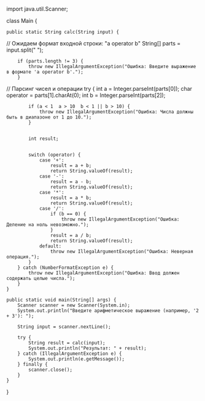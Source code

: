 import java.util.Scanner;

class Main {

    public static String calc(String input) {
// Ожидаем формат входной строки: "a operator b"
        String[] parts = input.split(" ");


        if (parts.length != 3) {
            throw new IllegalArgumentException("Ошибка: Введите выражение в формате 'a operator b'.");
        }

// Парсинг чисел и операции
        try {
            int a = Integer.parseInt(parts[0]);
            char operator = parts[1].charAt(0);
            int b = Integer.parseInt(parts[2]);


            if (a < 1  a > 10  b < 1 || b > 10) {
                throw new IllegalArgumentException("Ошибка: Числа должны быть в диапазоне от 1 до 10.");
            }


            int result;


            switch (operator) {
                case '+':
                    result = a + b;
                    return String.valueOf(result);
                case '-':
                    result = a - b;
                    return String.valueOf(result);
                case '*':
                    result = a * b;
                    return String.valueOf(result);
                case '/':
                    if (b == 0) {
                        throw new IllegalArgumentException("Ошибка: Деление на ноль невозможно.");
                    }
                    result = a / b; 
                    return String.valueOf(result);
                default:
                    throw new IllegalArgumentException("Ошибка: Неверная операция.");
            }
        } catch (NumberFormatException e) {
            throw new IllegalArgumentException("Ошибка: Ввод должен содержать целые числа.");
        }
    }

    public static void main(String[] args) {
        Scanner scanner = new Scanner(System.in);
        System.out.println("Введите арифметическое выражение (например, '2 + 3'): ");

        String input = scanner.nextLine();

        try {
            String result = calc(input);
            System.out.println("Результат: " + result);
        } catch (IllegalArgumentException e) {
            System.out.println(e.getMessage());
        } finally {
            scanner.close();
        }
    }
}
